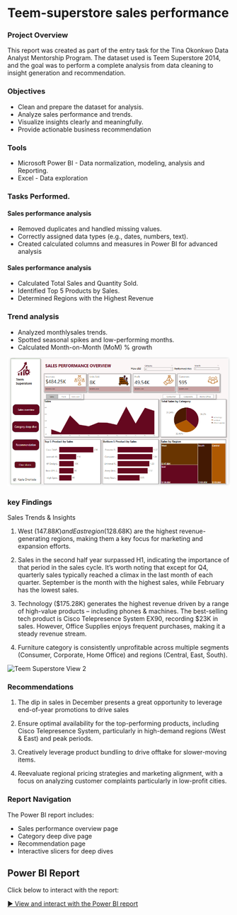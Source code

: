 # Teem-superstore sales performance

### Project Overview

This report was created as part of the entry task for the Tina Okonkwo Data Analyst Mentorship Program. The dataset used is Teem Superstore 2014, and the goal was to perform a complete analysis from data cleaning to insight generation and recommendation.

### Objectives

- Clean and prepare the dataset for analysis.
- Analyze sales performance and trends.
- Visualize insights clearly and meaningfully.
- Provide actionable business recommendation

### Tools

  - Microsoft Power BI - Data normalization, modeling, analysis and Reporting.
  - Excel - Data exploration
 
### Tasks Performed.
    
 #### Sales performance analysis
      
- Removed duplicates and handled missing values.
- Correctly assigned data types (e.g., dates, numbers, text).
- Created calculated columns and measures in Power BI for advanced analysis
   
 #### Sales performance analysis
      
- Calculated Total Sales and Quantity Sold.
- Identified Top 5 Products by Sales.
- Determined Regions with the Highest Revenue

 ### Trend analysis
 
  - Analyzed monthlysales trends.
  - Spotted seasonal spikes and low-performing months.
  - Calculated Month-on-Month (MoM) % growth

   ![Teem Dashboard Screenshot](https://github.com/Kaylaoflife/Powerbi-project/blob/main/Dashboard%20presentation/Teem%201.png?raw=true)



### key Findings

Sales Trends & Insights
1. West ($147.88K) and East region ($128.68K) are the highest revenue-generating regions, making them a key focus for marketing and expansion efforts.  

2. Sales in the second half year surpassed H1, indicating the importance of that period in the sales cycle. It’s worth noting that except for Q4, quarterly sales typically reached a climax in the last month of each quarter. September is the month with the highest sales, while February has the lowest sales. 

3. Technology ($175.28K) generates the highest revenue driven by a range of high-value products – including phones & machines. The best-selling tech product is Cisco Telepresence System EX90, recording $23K in sales. However, Office Supplies enjoys frequent purchases, making it a steady revenue stream.

4. Furniture category is consistently unprofitable across multiple segments (Consumer, Corporate, Home Office) and regions (Central, East, South).

![Teem Superstore View 2](https://raw.githubusercontent.com/Kaylaoflife/Teem-superstore-/main/Teem%202.png)

### Recommendations

1. The dip in sales in December presents a great opportunity to leverage end-of-year promotions to drive sales 

2. Ensure optimal availability for the top-performing products, including Cisco  Telepresence System, particularly in high-demand regions (West & East)  and peak periods.  

3. Creatively leverage product bundling to drive offtake for slower-moving items.

4. Reevaluate regional pricing strategies and marketing alignment, with a focus on analyzing customer complaints particularly in low-profit cities.

### Report Navigation
The Power BI report includes:
- Sales performance overview page
- Category deep dive page
- Recommendation page
- Interactive slicers for deep dives

## Power BI Report

Click below to interact with the report:

[▶️ View and interact with the Power BI report](https://lnkd.in/eSuJbGaZ)
